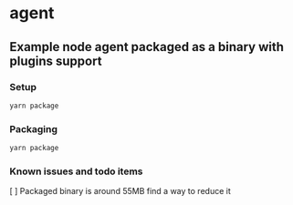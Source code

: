# agent
## Example node agent packaged as a binary with plugins support 

### Setup
```bash
yarn package
```

### Packaging
```bash
yarn package
```

### Known issues and todo items
[ ] Packaged binary is around 55MB find a way to reduce it
